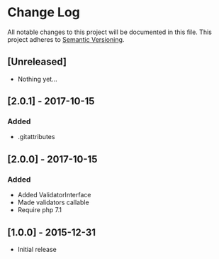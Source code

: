 # Change Log
All notable changes to this project will be documented in this file.
This project adheres to [Semantic Versioning](http://semver.org/).

## [Unreleased]

- Nothing yet...

## [2.0.1] - 2017-10-15

### Added
- .gitattributes

## [2.0.0] - 2017-10-15

### Added
- Added ValidatorInterface
- Made validators callable
- Require php 7.1

## [1.0.0] - 2015-12-31
- Initial release
